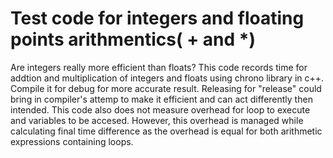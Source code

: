# Test code for integers and floating points arithmentics( + and *)
Are integers really more efficient than floats? 
This code records time for addtion and multiplication of integers and floats using chrono library in c++. Compile it for debug for more accurate result. Releasing for "release" could bring in compiler's attemp to make it efficient and can act differently then intended. This code also does not measure overhead for loop to execute and variables to be accesed. However, this overhead is managed while calculating final time difference as the overhead is equal for both arithmetic expressions containing loops. 
